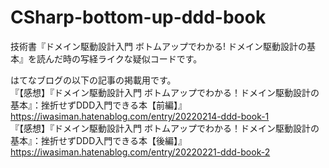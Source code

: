 # CSharp-bottom-up-ddd-book
技術書『ドメイン駆動設計入門 ボトムアップでわかる! ドメイン駆動設計の基本』を読んだ時の写経ライクな疑似コードです。

はてなブログの以下の記事の掲載用です。  
『【感想】『ドメイン駆動設計入門 ボトムアップでわかる！ドメイン駆動設計の基本』：挫折せずDDD入門できる本【前編】』  
https://iwasiman.hatenablog.com/entry/20220214-ddd-book-1  
『【感想】『ドメイン駆動設計入門 ボトムアップでわかる！ドメイン駆動設計の基本』：挫折せずDDD入門できる本【後編】』  
https://iwasiman.hatenablog.com/entry/20220221-ddd-book-2
